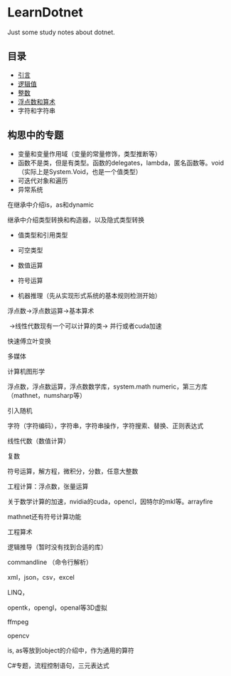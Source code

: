 # LearnDotnet
Just some study notes about dotnet.

## 目录

- [引言](Introduction.md)
- [逻辑值](Boolean.md)
- [整数](Integer.md)
- [浮点数和算术](FloatAndArithmetic.md)
- 字符和字符串

## 构思中的专题

- 变量和变量作用域（变量的常量修饰，类型推断等）
- 函数不是类，但是有类型。函数的delegates，lambda，匿名函数等。void（实际上是System.Void，也是一个值类型）
- 可迭代对象和遍历
- 异常系统

在继承中介绍is，as和dynamic

继承中介绍类型转换和构造器，以及隐式类型转换



- 值类型和引用类型
- 可空类型



- 数值运算
- 符号运算
- 机器推理（先从实现形式系统的基本规则检测开始）



浮点数->浮点数运算->基本算术

​     ->线性代数现有一个可以计算的类-> 并行或者cuda加速

快速傅立叶变换

多媒体

计算机图形学

浮点数，浮点数运算，浮点数数学库，system.math numeric，第三方库（mathnet，numsharp等）

引入随机

字符（字符编码），字符串，字符串操作，字符搜索、替换、正则表达式

线性代数（数值计算）

复数

符号运算，解方程，微积分，分数，任意大整数

工程计算：浮点数，张量运算

关于数学计算的加速，nvidia的cuda，opencl，因特尔的mkl等。arrayfire



mathnet还有符号计算功能

工程算术

逻辑推导（暂时没有找到合适的库）

commandline （命令行解析）

xml，json，csv，excel

LINQ，

opentk，opengl，openal等3D虚拟

ffmpeg

opencv



is, as等放到object的介绍中，作为通用的算符





C#专题，流程控制语句，三元表达式